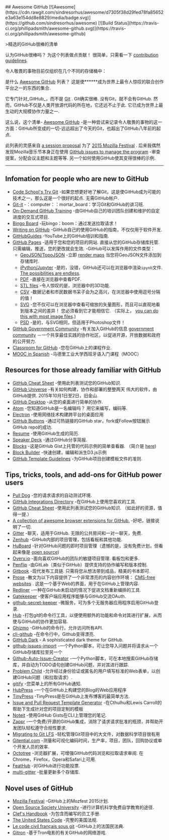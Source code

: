 <div class="github-widget" data-repo="phillipadsmith/awesome-github"></div>
<script async src="https://pagead2.googlesyndication.com/pagead/js/adsbygoogle.js"></script><ins class="adsbygoogle" style="display:block" data-ad-client="ca-pub-6890694312814945" data-ad-slot="5473692530" data-ad-format="auto"  data-full-width-responsive="true"></ins><script>(adsbygoogle = window.adsbygoogle || []).push({});</script>
## Awesome GitHub [![Awesome](https://cdn.rawgit.com/sindresorhus/awesome/d7305f38d29fed78fa85652e3a63e154dd8e8829/media/badge.svg)](https://github.com/sindresorhus/awesome) [![Build Status](https://travis-ci.org/phillipadsmith/awesome-github.svg)](https://travis-ci.org/phillipadsmith/awesome-github)


&gt;精选的GitHub很棒的清单

认为GitHub很棒吗？ 为这个列表做点贡献！ 很简单，只需看一下 [contribution guidelines](https://github.com/phillipadsmith/awesome-github/blob/master/CONTRIBUTING.md).

令人敬畏的事物目前仅组织在几个不同的存储桶中： 


是什么 [Awesome GitHub](https://github.com/phillipadsmith/awesome-github) 列表？ 这是使******成为世界上最令人惊叹的联合创作平台之一的东西的集合.

它专门针对_GitHub_，而不是 [Git](https://git-scm.com/) .  Git确实很棒. 没有Git，就不会有GitHub. 然而，GitHub不仅是人类开放源代码的所在地，它还远不止于此. 它已成为世界上最生动的大规模协作力量之一.

这么说，这个清单- [Awesome GitHub](https://github.com/phillipadsmith/awesome-github) -是一种尝试来记录令人敬畏的事物的这一方面：GitHub所变成的一切-远远超出了今天的Git，也超出了GitHub八年前的起点.

此列表的灵感来自 [a session proposal](http://phillipadsmith.com/2015/09/github-gitdown.html) 为了 [2015 Mozilla Festival](https://2015.mozillafestival.org/) . 后来我偶然发现Mozilla音乐节本身正在使用 [GitHub issues to manage the program](https://github.com/mozilla/mozfest-program)  -审查提案，分配会议主题和主题等等. 另一个如何使用GitHub使其变得很棒的示例.

------


## Infomation for people who are new to GitHub
- [Code School's Try Git](https://try.github.io/levels/1/challenges/1)  -如果您想更好地了解Git，这是使GitHub成为可能的技术之一，那么这是一个很好的起点. 无需GitHub帐户.
- [Git-it](https://github.com/jlord/git-it) -：computer：：mortar_board：学习Git和GitHub的讲习班.
- [On-Demand GitHub Training](https://services.github.com/on-demand/) -由GitHub自己的培训团队创建和维护的自定进度的交互式项目. 
- [Bingo Board](https://github.com/muan/bingo-board) -玩bingo：boom：通过发送拉取请求！
- [Writing on GitHub](https://help.github.com/articles/writing-on-github/) -GitHub自己的使用GitHub的指南，不仅仅用于软件开发.
- [GitHubGuides](https://www.youtube.com/user/GitHubGuides) -YouTube上的GitHub培训和指南.
- [GitHub Pages](https://pages.github.com/) -适用于您和您的项目的网站.
直接从您的GitHub存储库托管. 只需编辑，推送，您的更改就会生效.
-GitHub可以发挥作用的文件类型：
  - [GeoJSON/TopoJSON](https://github.com/blog/1528-there-s-a-map-for-that) -立即 [render maps](https://github.com/benbalter/dc-maps/blob/master/maps/embassies.geojson) 当您将GeoJSON文件添加到存储库时.
  - [iPython/Jupyter](https://github.com/blog/1995-github-jupyter-notebooks-3) -是的，没错，GitHub还可以在浏览器中渲染`ipynb`文件. [The possibilities are endless](https://github.com/ipython/ipython/wiki/A-gallery-of-interesting-IPython-Notebooks).
  - [PDF](https://github.com/blog/1974-pdf-viewing) -直接在浏览器中查看PDF.
  - [STL files](https://github.com/blog/1465-stl-file-viewing) -令人惊叹的是，浏览器中的3D功能.
  - [CSV](https://github.com/blog/1601-see-your-csvs) -数据记者和市民数据书呆子会为之高兴，在浏览器中使用逗号分隔的值！
  - [SVG](https://github.com/blog/1902-svg-viewing-diffing)  -您不仅可以在浏览器中查看可缩放的矢量图形，而且可以直观地看到版本之间的差异！ 您必须看到它才能相信它.  （实际上， [you can do this with most image files](https://github.com/blog/817-behold-image-view-modes).)
  - [PSD](https://github.com/blog/1845-psd-viewing-diffing) -是的，与SVG相同，但适用于Photoshop文件！
- [GitHub Government Community](https://github.com/government/welcome) -有关加入GitHub的信息 [government community](https://government.github.com/) －一个共享最佳实践的协作社区，以促进开源，开放数据和政府的公开努力.
- [Classroom for GitHub](https://classroom.github.com) -您在GitHub上的课程作业.
- [MOOC in Spanish](https://miriadax.net/web/gitmooc) -马德里工业大学西班牙语入门课程（MOOC）

## Resources for those already familiar with GitHub

- [GitHub Cheat Sheet](https://github.com/tiimgreen/github-cheat-sheet) -使用此列表测试您的GitHub知识.
- [GitHub Universe](http://githubuniverse.com/) -有关如何构建，协作和部署的整整两天
伟大的软件，由GitHub提供.  2015年10月1日至2日，旧金山.
- [GitHub Desktop](https://desktop.github.com/) -从您的桌面进行简单的协作.
- [Atom](https://github.com/blog/2031-announcing-atom-1-0)  -您知道GitHub是一名编辑吗？ 用它来编写，编码等.
- [Electron](http://electron.atom.io/) -使用网络技术构建跨平台的桌面应用
- [GitHub Buttons](https://ghbtns.com/) -通过可热链接的GitHub star，fork或Follow按钮展示GitHub repo的成功.
- [Resume](http://resume.github.io/) -使用GitHub生成的简历. 
- [Speaker Deck](https://speakerdeck.com/) -通过GitHub分享简报.
- [Blocks](http://bl.ocks.org/)  -这是GitHub Gist上托管的代码示例的简单查看器.  （简介是 [here](http://bost.ocks.org/mike/block/))
- [Block Builder](http://blockbuilder.org/) -快速创建，编辑和派生D3.js示例
- [GitHub Template Guidelines](https://github.com/cezaraugusto/github-template-guidelines) -为GitHub项目创建模板文件的准则.

## Tips, tricks, tools, and add-ons for GitHub power users
- [Pull Dog](https://github.com/apps/pull-dog) -您的请求请求的自动测试环境.
- [GitHub Integrations Directory](https://github.com/integrations) -在GitHub上使用您喜欢的工具.
- [GitHub Cheat Sheet](https://github.com/tiimgreen/github-cheat-sheet)  -使用此列表测试您的GitHub知识.  （如此好的资源，值得一提.）
- [A collection of awesome browser extensions for GitHub.](https://github.com/stefanbuck/awesome-browser-extensions-for-github) -好吧，链接说明了一切.
- [Gitter](https://gitter.im/)  -聊天，适用于GitHub. 无限的公共房间和一对一聊天，免费. 
- [Zenhub](https://www.zenhub.com/) -GitHub内部的项目管理，包括看板和其他功能.
- [HuBoard](https://huboard.com/) -针对GitHub问题的即时项目管理（遗憾的是，没有免费计划，但看起来像是 [open source](https://github.com/huboard/huboard-web))
- [Overv.io](https://overv.io/)  -面向喜欢GitHub的团队的敏捷项目管理. 看板包和更多.
- [Penflip](https://www.penflip.com/) -由GitLab（类似于GitHub）提供支持的协作编写和版本控制.
- [Gitbook](https://www.gitbook.com/)  -现代发布工具链. 只需将您从想法带到成品，精美的书本即可.
- [Prose](http://prose.io/#about) -散文为以下内容提供了一个非常漂亮的内容创作环境： [CMS-free websites](https://developmentseed.org/blog/2012/07/27/build-cms-free-websites/) . 这是一个基于Web的界面，用于在GitHub上管理内容. 
- [Redliner](https://github.com/benbalter/redliner) -一种在GitHub未启动的情况下促进文档重新编排的工具. 
- [Gatekeeper](https://github.com/prose/gatekeeper) -使客户端应用程序能够与GitHub交流OAuth.
- [github-secret-keeper](https://github.com/HenrikJoreteg/github-secret-keeper) -微服务，可为多个无服务器应用程序启用GitHub登录.
- [Hub](https://github.com/github/hub) -打包git的命令行工具，以便使用额外的功能和命令对其进行扩展，从而使与GitHub的协作更加容易.
- [Ghizmo](https://github.com/jlevy/ghizmo) -GitHub的命令行，允许访问所有API.
- [cli-github](https://github.com/harshasrinivas/cli-github) -在命令行中，Github变得漂亮.
- [GitHub Dark](https://github.com/StylishThemes/Github-Dark) - A sophisticated dark theme for GitHub.
- [github-issues-import](https://github.com/IQAndreas/github-issues-import) -一个Python脚本，可让您导入问题并将请求从一个GitHub存储库拉至另一个
- [Github-Auto-Issue-Creator](https://github.com/Ricky54326/Github-Auto-Issue-Creator) -一个Python脚本，可在本地搜索GitHub存储库，并自动为TODO语句创建GitHub问题，并对其进行跟踪.
- [Problem Child](https://github.com/benbalter/problem_child) -允许经过身份验证或匿名的用户填写标准的Web表单，以创建GitHub问题（和拉取请求）.
- [gitify](http://gitify.io/) -您菜单上的所有GitHub通知.
- [HubPress](https://github.com/HubPress/hubpress.io) -一个在GitHub上构建您的Blog的Web应用程序
- [TinyPress](https://github.com/kehers/tinypress) -TinyPress是在GitHub上发布博客的最简单方法.
- [Issue and Pull Request Template Generator](https://www.talater.com/open-source-templates/) -在Cthulhu和Lewis Carroll的帮助下生成针对您的项目定制的模板
- [Noteit](https://github.com/Krukov/noteit) -使用GitHub Gists在CLI上管理您的笔记.
- [Zappr](https://github.com/zalando/zappr) -一个免费/开源的GitHub集成，消除了请求请求批准的瓶颈，并帮助开发团队轻松遵守合规性要求.
- [Migrating to Git LFS](http://vooban.com/en/tips-articles-geek-stuff/migrating-to-git-lfs-for-developing-deep-learning-applications-with-large-files/) -轻松管理Git项目中的大文件，对数据科学项目很有用
- [Gitential.com](https://gitential.com) -测量和可视化编码时间，生产率，项目，团队，回购协议或单个开发人员的效率.
- [Octotree](https://www.octotree.io/)  -浏览器扩展，可增强GitHub代码浏览和拉取请求审阅. 在Chrome，Firefox，Opera和Safari上可用.
- [FeatHub](https://feathub.com/) -对GitHub进行功能投票.
- [multi-gitter](https://github.com/lindell/multi-gitter) -批量更新多个存储库.

## Novel uses of GitHub

- [Mozilla Festival](https://github.com/mozilla/mozfest-program) -GitHub上的Mozfest 2015计划.
- [Open Source Society University](https://github.com/open-source-society/computer-science) -进行计算机科学免费自学教育的途径.
- [Clef's Handbook](https://github.com/clef/handbook) -为包含而编写的员工手册.
- [The United States Code](https://github.com/divegeek/uscode) -完整的美国法规.
- [Le code civil français sous git](https://github.com/steeve/france.code-civil) -GitHub上的法国民法典.
- [Gitron](https://gitron.herokuapp.com) -基于Tron电影的有关GitHub的网络游戏. 
